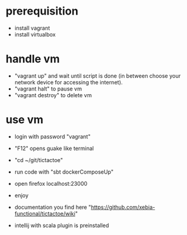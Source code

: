 # prerequisition
- install vagrant
- install virtualbox

# handle vm
- "vagrant up" and wait until script is done (in between choose your network device for accessing the internet).
- "vagrant halt" to pause vm
- "vagrant destroy" to delete vm

# use vm 
- login with password "vagrant"
- "F12" opens guake like terminal
- "cd ~/git/tictactoe" 
- run code with "sbt dockerComposeUp"
- open firefox localhost:23000
- enjoy

- documentation you find here "https://github.com/xebia-functional/tictactoe/wiki"
- intellij with scala plugin is preinstalled
